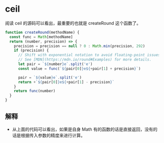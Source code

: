 # ceil

阅读 ceil 的源码可以看出，最重要的也就是 createRound 这个函数了。

```js
function createRound(methodName) {
  const func = Math[methodName]
  return (number, precision) => {
    precision = precision == null ? 0 : Math.min(precision, 292)
    if (precision) {
      // Shift with exponential notation to avoid floating-point issues.
      // See [MDN](https://mdn.io/round#Examples) for more details.
      let pair = `${number}e`.split('e')
      const value = func(`${pair[0]}e${+pair[1] + precision}`)

      pair = `${value}e`.split('e')
      return +`${pair[0]}e${+pair[1] - precision}`
    }
    return func(number)
  }
}
```

## 解释

- 从上面的代码可以看出，如果是自身 Math 有的函数的话是直接返回，没有的话是根据传入参数的精度来进行计算。